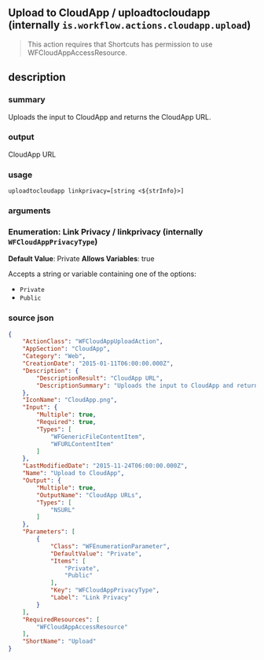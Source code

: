 
## Upload to CloudApp / uploadtocloudapp (internally `is.workflow.actions.cloudapp.upload`)


> This action requires that Shortcuts has permission to use WFCloudAppAccessResource.


## description
### summary
Uploads the input to CloudApp and returns the CloudApp URL.

### output
CloudApp URL

### usage
`uploadtocloudapp linkprivacy=[string <${strInfo}>]`

### arguments
### Enumeration: Link Privacy / linkprivacy (internally `WFCloudAppPrivacyType`)
**Default Value**: Private
**Allows Variables**: true


Accepts a string 
or variable
containing one of the options:

- `Private`
- `Public`

### source json

```json
{
	"ActionClass": "WFCloudAppUploadAction",
	"AppSection": "CloudApp",
	"Category": "Web",
	"CreationDate": "2015-01-11T06:00:00.000Z",
	"Description": {
		"DescriptionResult": "CloudApp URL",
		"DescriptionSummary": "Uploads the input to CloudApp and returns the CloudApp URL."
	},
	"IconName": "CloudApp.png",
	"Input": {
		"Multiple": true,
		"Required": true,
		"Types": [
			"WFGenericFileContentItem",
			"WFURLContentItem"
		]
	},
	"LastModifiedDate": "2015-11-24T06:00:00.000Z",
	"Name": "Upload to CloudApp",
	"Output": {
		"Multiple": true,
		"OutputName": "CloudApp URLs",
		"Types": [
			"NSURL"
		]
	},
	"Parameters": [
		{
			"Class": "WFEnumerationParameter",
			"DefaultValue": "Private",
			"Items": [
				"Private",
				"Public"
			],
			"Key": "WFCloudAppPrivacyType",
			"Label": "Link Privacy"
		}
	],
	"RequiredResources": [
		"WFCloudAppAccessResource"
	],
	"ShortName": "Upload"
}
```
